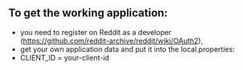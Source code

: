 ## To get the working application:

- you need to register on Reddit as a
  developer (https://github.com/reddit-archive/reddit/wiki/OAuth2),
- get your own application data
  and put it into the local.properties:
- CLIENT_ID = your-client-id